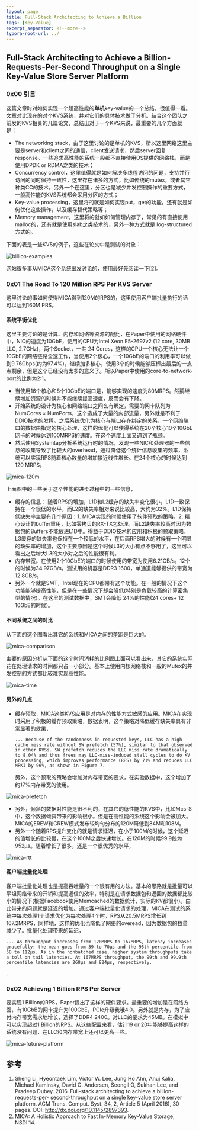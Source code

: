 ```yaml
---
layout: page
title: Full-Stack Architecting to Achieve a Billion
tags: [Key-Value]
excerpt_separator: <!--more-->
typora-root-url: ../
---
```


## Full-Stack Architecting to Achieve a Billion-Requests-Per-Second Throughput on a Single Key-Value Store Server Platform 

### 0x00 引言

   这篇文章时对如何实现一个超高性能的**单机**key-value的一个总结，很值得一看。文章对比现在的对个KVS系统，并对它们的具体技术做了分析。结合这个团队之前发的KVS相关的几篇论文，总结出对于一个KVS来说，最重要的几个方面就是：

* The networking stack，由于这里讨论的是单机的KVS，所以这里网络这里主要是server和client之间的通信，client发送请求，然后server回复response。一些追求高性能的系统一般都不直接使用OS提供的网络栈，而是使用DPDK or RDMA之类的技术；
* Concurrency control，这里值得就是如何解决多线程访问的问题，支持并行访问的同时保持一致性，这里存在诸多的方式，比如传统的mutex，或者其它种类CC的技术。另外一个在这里，分区也是减少并发控制操作的重要方式，一般高性能的KVS系统都会采用分区的方式；
* Key-value processing，这里将的就是如何实现put，get的功能，还有就是如何优化这些操作，以及缓存替代策略等；
* Memory management，这里将的就如如何管理内存了，常见的有直接使用malloc的，还有就是使用slab之类技术的，另外一种方式就是 log-structured方式的。

下面的表是一些KVS的例子，这些在论文中是测试的对象：

![billion-examples](/assets/img/billion-examples.png)

 网站很多事从MICA这个系统出发讨论的，使用最好先阅读一下[2]。  



### 0x01 The Road To 120 Million RPS Per KVS Server

  这里讨论的事如何使得MICA得到120M的RPS的，这里使用客户端批量执行的话可以达到160M PRS。

#### 系统平衡优化

  这里主要讨论的是计算、内存和网络等资源的配比，在Paper中使用的网络硬件中，NIC的速度为10GbE，使用的CPU为Intel Xeon E5-2697v2 (12 core, 30MB LLC, 2.7GHz)，两个Socket，一共 24 Cores，这样的CPU一个核心无法让一个10GbE的网络链路全速工作，当使用2个核心，一个10GbE的端口的利用率可以做到9.76Gbps(约为97.4%)，继续加多核心，使用3个的时候能够压榨出最后的一点点剩余，但是这个已经没有太多的意义了。所以Paper中使用的core-to-network-port的比例为2:1。

* 当使用16个核心和8个10GbE的端口是，能够实现的速度为80MRPS。然鹅继续增加资源的时候并不能继续提高速度，反而会有下降。
* 开始系统的设计为核心和网络端口之间么有绑定，需要的网卡队列为NumCores × NumPorts，这个造成了大量的内部流量，另外就是不利于DDIO技术的发挥。之后系统优化为核心与端口存在绑定的关系，一个网络端口的数据由指定的核心处理，这样的优化可以使得系统在20个核心10个10GbE网卡的时候达到100MRPS的速度。在这个速度上面又遇到了瓶颈。
* 然后使用Systemtap分析系统运行时的情况，发现一些NIC和处理器的一些信息的收集导致了比较大的overhead，通过降低这个统计信息收集的频率，系统可以实现RPS随着核心数量的增加接近线性增长。在24个核心的时候达到120 MRPS。

![mica-120m](/assets/img/mica-120m.png)

  上面图中的一些关于这个性能的进步过程中的一些信息，

* 缓存的信息： 随着RPS的增加，L1D和L2缓存的缺失率变化很小，L1D一致保持在一个很低的水平，而L2的缺失率相对来说比较高，大约为32%。L1D保持低缺失率主要有几个原因：1. MICA实现的时候使用了软件预取的策略，2. 精心设计的buffer重用，比如零拷贝的RX-TX包处理。而L2缺失率较高时因为数据包的Buffers不能放进L1D中。得益于DDIO技术的应用和积极的预取策略，L3缓存的缺失率也保持在一个较低的水平，在后面RPS增大的时候有一个明显的缺失率的增加，这个主要原因是这个时候L3的大小有点不够用了，这里可以看出之后增大L3的大小对之后的性能很有利。
* 内存带宽。在使用2个10GbE的端口的时候使用的带宽为使用6.21GB/s。12个的时候为34.97GB/s。测试用的机器是DDR3 1600，单通道能够提供的带宽为12.8GB/s。
* 另外一个就是SMT，Intel现在的CPU都带有这个功能。在一般的情况下这个功能能够提高性能，但是在一些情况下却会降低(特别是负载较高的计算密集型的情况)。在这里的测试数据中，SMT会降低 24%的性能(24 cores+ 12 10GbE的时候)。

#### 不同系统之间的对比

  从下面的这个图看出其它的系统和MICA之间的差距是巨大的。

![mica-comparison](/assets/img/mica-comparison.png)

 主要的原因分析从下面的这个时间消耗的比例图上面可以看出来，其它的系统实际花在处理请求的时间都只占一小部分。基本上使用内核网络栈和一般的Mutex的并发控制的方式都比较难实现高性能。

![mica-time](/assets/img/mica-time.png)

#### 另外的几点

* 缓存预取，MICA这类KVS应用是对内存的性能方式敏感的应用。MICA在实现时采用了积极的缓存预取策略，数据表明，这个策略对降低缓存缺失率具有非常显著的效果，

  ```
  ... Because of the randomness in requested keys, LLC has a high cache miss rate without SW prefetch (57%), similar to that observed in other KVSs. SW prefetch reduces the LLC miss rate dramatically to 8.04% and thus frees may LLC-miss-induced stall cycles to do KV processing, which improves performance (RPS) by 71% and reduces LLC MPKI by 96%, as shown in Figure 7.
  ```

  另外，这个预取的策略会增加对内存带宽的要求，在实验数据中，这个增加了约17%内存带宽的使用。

![mica-prefetch](/assets/img/mica-prefetch.png)

* 另外，倾斜的数据对性能是很不利的，在其它的低性能的KVS中，比如Mcs-S中，这个数据倾斜带来的影响很小。但是在高性能的系统这个影响会被加大。MICA的EREW和CREW模式发布较均匀分布的120M降低到84M和108M。
* 另外一个随着RPS提升变化的就是请求延迟，在小于100M的时候，这个延迟的值增长的比较慢，在这个100M之后快速增长。在120M的时候99.9线为952μs。随着增长了很多，还是一个很优秀的水平，

![mica-rtt](/assets/img/mica-rtt.png)

 #### 客户端批量化处理

  客户端批量化处理也是提高吞吐量的一个很有用的方法。基本的思路就是批量可以平坦网络带来的开销和提高通信的效率，特别是在请求数据包和返回的数据都比较小的情况下(根据Facebook使用Memcached的数据统计，实际的KV都很小)。由此带来的问题就是延迟的增加。通过客户端批量化请求的处理，MICA在测试的系统中每次处理1个请求优化为每次处理4个时，RPS从20.5MRPS增长到167.2MRPS，同样地，这样的优化也降低了网络的overead，因为数据包的数量减少了。批量化处理带来的延迟，

```
... As throughput increases from 120MRPS to 167MRPS, latency increases gracefully; the mean goes from 39 to 70μs and the 95th percentile from 58 to 112μs. As in the nonbatched case, higher system throughputs take a toll on tail latencies. At 167MRPS throughput, the 99th and 99.9th percentile latencies are 268μs and 824μs, respectively.
```

.

### 0x02 Achievng 1 Billion RPS Per Server

 要实现1 Billion的RPS，Paper提出了这样的硬件要求。最重要的增加是在网络方面，有10GbB的网卡提升为100GbE，PCIe升级我哦4.0。另外就是内存，为了应付内存带宽需求地增长，选择了DDR4 2400。对LLC的要求为45MB。在模拟中可以实现超过1 Billion的RPS。从这些配置来看，估计19 or 20年能够提高这样的系统没有问题，在LLC和内存带宽上还可以更高一些。

![mica-future-platform](/assets/img/mica-future-platform.png)





## 参考

1. Sheng Li, Hyeontaek Lim, Victor W. Lee, Jung Ho Ahn, Anuj Kalia, Michael Kaminsky, David G. Andersen, Seongil O, Sukhan Lee, and Pradeep Dubey. 2016. Full-stack architecting to achieve a billion-requests-per- second-throughput on a single key-value store server platform. ACM Trans. Comput. Syst. 34, 2, Article 5 (April 2016), 30 pages. DOI: http://dx.doi.org/10.1145/2897393.
2. MICA: A Holistic Approach to Fast In-Memory Key-Value Storage, NSDI‘14.